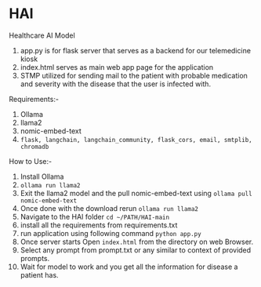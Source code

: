 # HAI
Healthcare AI Model

1. app.py is for flask server that serves as a backend for our telemedicine kiosk
2. index.html serves as main web app page for the application
3. STMP utilized for sending mail to the patient with probable medication and severity with the disease that the user is infected with.

Requirements:-
1. Ollama
2. llama2
3. nomic-embed-text
4. ``flask, langchain, langchain_community, flask_cors, email, smtplib, chromadb``

How to Use:-
1. Install Ollama
2. ``ollama run llama2``
3. Exit the llama2 model and the pull nomic-embed-text using ``ollama pull nomic-embed-text``
4. Once done with the download rerun ``ollama run llama2``
5. Navigate to the HAI folder ``cd ~/PATH/HAI-main``
6. install all the requirements from requirements.txt
7. run application using following command ``python app.py``
8. Once server starts Open ``index.html`` from the directory on web Browser.
9. Select any prompt from prompt.txt or any similar to context of provided prompts.
10. Wait for model to work and you get all the information for disease a patient has.
